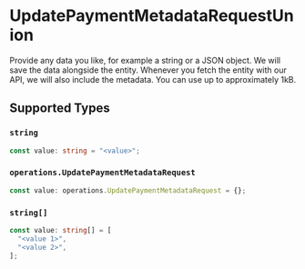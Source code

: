 # UpdatePaymentMetadataRequestUnion

Provide any data you like, for example a string or a JSON object. We will save the data alongside the entity. Whenever you fetch the entity with our API, we will also include the metadata. You can use up to approximately 1kB.


## Supported Types

### `string`

```typescript
const value: string = "<value>";
```

### `operations.UpdatePaymentMetadataRequest`

```typescript
const value: operations.UpdatePaymentMetadataRequest = {};
```

### `string[]`

```typescript
const value: string[] = [
  "<value 1>",
  "<value 2>",
];
```

